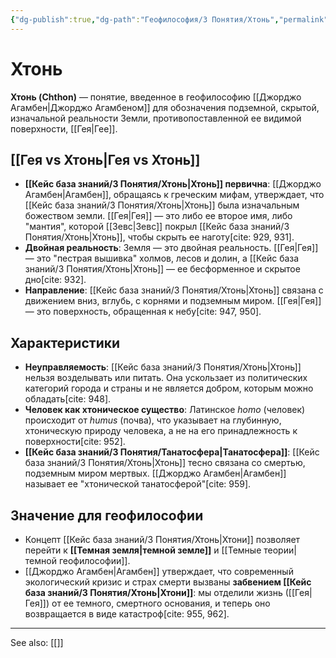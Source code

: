 ```yaml
---
{"dg-publish":true,"dg-path":"Геофилософия/3 Понятия/Хтонь","permalink":"/geofilosofiya/3-ponyatiya/hton/"}
---
```



# Хтонь

**Хтонь (Chthon)** — понятие, введенное в геофилософию [[Джорджо Агамбен\|Джорджо Агамбеном]] для обозначения подземной, скрытой, изначальной реальности Земли, противопоставленной ее видимой поверхности, [[Гея\|Гее]].

## [[Гея vs Хтонь\|Гея vs Хтонь]]
- **[[Кейс база знаний/3 Понятия/Хтонь\|Хтонь]] первична**: [[Джорджо Агамбен\|Агамбен]], обращаясь к греческим мифам, утверждает, что [[Кейс база знаний/3 Понятия/Хтонь\|Хтонь]] была изначальным божеством земли. [[Гея\|Гея]] — это либо ее второе имя, либо "мантия", которой [[Зевс\|Зевс]] покрыл [[Кейс база знаний/3 Понятия/Хтонь\|Хтонь]], чтобы скрыть ее наготу[cite: 929, 931].
- **Двойная реальность**: Земля — это двойная реальность. [[Гея\|Гея]] — это "пестрая вышивка" холмов, лесов и долин, а [[Кейс база знаний/3 Понятия/Хтонь\|Хтонь]] — ее бесформенное и скрытое дно[cite: 932].
- **Направление**: [[Кейс база знаний/3 Понятия/Хтонь\|Хтонь]] связана с движением вниз, вглубь, с корнями и подземным миром. [[Гея\|Гея]] — это поверхность, обращенная к небу[cite: 947, 950].

## Характеристики
- **Неуправляемость**: [[Кейс база знаний/3 Понятия/Хтонь\|Хтонь]] нельзя возделывать или питать. Она ускользает из политических категорий города и страны и не является добром, которым можно обладать[cite: 948].
- **Человек как хтоническое существо**: Латинское *homo* (человек) происходит от *humus* (почва), что указывает на глубинную, хтоническую природу человека, а не на его принадлежность к поверхности[cite: 952].
- **[[Кейс база знаний/3 Понятия/Танатосфера\|Танатосфера]]**: [[Кейс база знаний/3 Понятия/Хтонь\|Хтонь]] тесно связана со смертью, подземным миром мертвых. [[Джорджо Агамбен\|Агамбен]] называет ее "хтонической танатосферой"[cite: 959].

## Значение для геофилософии
- Концепт [[Кейс база знаний/3 Понятия/Хтонь\|Хтони]] позволяет перейти к **[[Темная земля\|темной земле]]** и [[Темные теории\|темной геофилософии]].
- [[Джорджо Агамбен\|Агамбен]] утверждает, что современный экологический кризис и страх смерти вызваны **забвением [[Кейс база знаний/3 Понятия/Хтонь\|Хтони]]**: мы отделили жизнь ([[Гея\|Гея]]) от ее темного, смертного основания, и теперь оно возвращается в виде катастроф[cite: 955, 962].





---
See also:
[[]]
